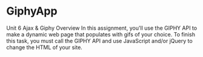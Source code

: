 # GiphyApp
Unit 6 Ajax &amp; Giphy  Overview  In this assignment, you'll use the GIPHY API to make a dynamic web page that populates with gifs of your choice. To finish this task, you must call the GIPHY API and use JavaScript and/or jQuery to change the HTML of your site.
